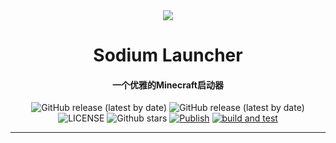<div id="top" align="center">

<img src = 'https://tuchuangs.com/imgs/2022/11/14/d9ebdb3f9b3e3808.gif' />

# Sodium Launcher
#### 一个优雅的Minecraft启动器

</div>


<div align="center">

![GitHub release (latest by date)](https://img.shields.io/github/v/release/Sodium-Launcher/Sodium_Launcher?style=flat-square)
![GitHub release (latest by date)](https://img.shields.io/github/downloads/Sodium-Launcher/Sodium_Launcher/latest/total?style=flat-square)
![LICENSE](https://img.shields.io/github/license/Sodium-Launcher/Sodium_Launcher?style=flat-square)
![Github stars](https://img.shields.io/github/stars/Sodium-Launcher/Sodium_Launcher?style=flat-square)
[![Publish](https://img.shields.io/github/workflow/status/Sodium-Launcher/Sodium_Launcher/publish?style=flat-square)](https://github.com/Sodium-Launcher/Sodium_Launcher/actions/workflows/publish.yml)
[![build and test](https://img.shields.io/github/workflow/status/Sodium-Launcher/Sodium_Launcher/build-and-test?style=flat-square)](https://github.com/Sodium-Launcher/Sodium_Launcher/actions/workflows/build-and-test.yml)

</div>

---

<br>



